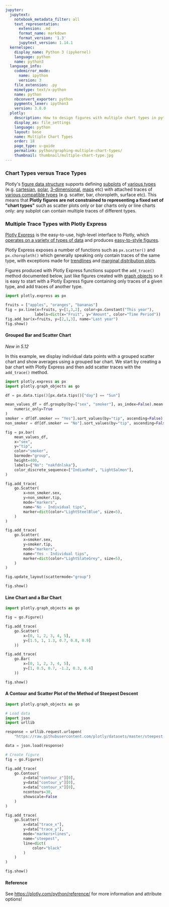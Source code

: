 ```yaml
---
jupyter:
  jupytext:
    notebook_metadata_filter: all
    text_representation:
      extension: .md
      format_name: markdown
      format_version: '1.3'
      jupytext_version: 1.14.1
  kernelspec:
    display_name: Python 3 (ipykernel)
    language: python
    name: python3
  language_info:
    codemirror_mode:
      name: ipython
      version: 3
    file_extension: .py
    mimetype: text/x-python
    name: python
    nbconvert_exporter: python
    pygments_lexer: ipython3
    version: 3.8.0
  plotly:
    description: How to design figures with multiple chart types in python.
    display_as: file_settings
    language: python
    layout: base
    name: Multiple Chart Types
    order: 18
    page_type: u-guide
    permalink: python/graphing-multiple-chart-types/
    thumbnail: thumbnail/multiple-chart-type.jpg
---
```


### Chart Types versus Trace Types

Plotly's [figure data structure](/python/figure-structure/) supports defining [subplots](/python/subplots/) of [various types](/python/mixed-subplots/) (e.g. [cartesian](/python/axes/), [polar](/python/polar-chart/), [3-dimensional](/python/3d-charts/), [maps](/python/maps/) etc) with attached traces of [various compatible types](/python/figure-structure/) (e.g. scatter, bar, choropleth, surface etc). This means that **Plotly figures are not constrained to representing a fixed set of "chart types"** such as scatter plots only or bar charts only or line charts only: any subplot can contain multiple traces of different types.


### Multiple Trace Types with Plotly Express

[Plotly Express](/python/plotly-express/) is the easy-to-use, high-level interface to Plotly, which [operates on a variety of types of data](/python/px-arguments/) and produces [easy-to-style figures](/python/styling-plotly-express/).

Plotly Express exposes a number of functions such as `px.scatter()` and `px.choropleth()` which generally speaking only contain traces of the same type, with exceptions made for [trendlines](/python/linear-fits/) and [marginal distribution plots](/python/marginal-plots/).

Figures produced with Plotly Express functions support the `add_trace()` method documented below, just like figures created with [graph objects](/python/graph-objects/) so it is easy to start with a Plotly Express figure containing only traces of a given type, and add traces of another type.

```python
import plotly.express as px

fruits = ["apples", "oranges", "bananas"]
fig = px.line(x=fruits, y=[1,3,2], color=px.Constant("This year"),
             labels=dict(x="Fruit", y="Amount", color="Time Period"))
fig.add_bar(x=fruits, y=[2,1,3], name="Last year")
fig.show()
```

#### Grouped Bar and Scatter Chart

*New in 5.12*

In this example, we display individual data points with a grouped scatter chart and show averages using a grouped bar chart. We start by creating a bar chart with Plotly Express and then add scatter traces with the `add_trace()` method. 

```python
import plotly.express as px
import plotly.graph_objects as go

df = px.data.tips()[px.data.tips()["day"] == "Sun"]

mean_values_df = df.groupby(by=["sex", "smoker"], as_index=False).mean(
    numeric_only=True
)
smoker = df[df.smoker == "Yes"].sort_values(by="tip", ascending=False)
non_smoker = df[df.smoker == "No"].sort_values(by="tip", ascending=False)

fig = px.bar(
    mean_values_df,
    x="sex",
    y="tip",
    color="smoker",
    barmode="group",
    height=400,
    labels={"No": "nakfdnlska"},
    color_discrete_sequence=["IndianRed", "LightSalmon"],
)

fig.add_trace(
    go.Scatter(
        x=non_smoker.sex,
        y=non_smoker.tip,
        mode="markers",
        name="No - Individual tips",
        marker=dict(color="LightSteelBlue", size=5),
    )
)

fig.add_trace(
    go.Scatter(
        x=smoker.sex,
        y=smoker.tip,
        mode="markers",
        name="Yes - Individual tips",
        marker=dict(color="LightSlateGrey", size=5),
    )
)

fig.update_layout(scattermode="group")

fig.show()
```

#### Line Chart and a Bar Chart

```python
import plotly.graph_objects as go

fig = go.Figure()

fig.add_trace(
    go.Scatter(
        x=[0, 1, 2, 3, 4, 5],
        y=[1.5, 1, 1.3, 0.7, 0.8, 0.9]
    ))

fig.add_trace(
    go.Bar(
        x=[0, 1, 2, 3, 4, 5],
        y=[1, 0.5, 0.7, -1.2, 0.3, 0.4]
    ))

fig.show()
```

#### A Contour and Scatter Plot of the Method of Steepest Descent

```python
import plotly.graph_objects as go

# Load data
import json
import urllib

response = urllib.request.urlopen(
    "https://raw.githubusercontent.com/plotly/datasets/master/steepest.json")

data = json.load(response)

# Create figure
fig = go.Figure()

fig.add_trace(
    go.Contour(
        z=data["contour_z"][0],
        y=data["contour_y"][0],
        x=data["contour_x"][0],
        ncontours=30,
        showscale=False
    )
)

fig.add_trace(
    go.Scatter(
        x=data["trace_x"],
        y=data["trace_y"],
        mode="markers+lines",
        name="steepest",
        line=dict(
            color="black"
        )
    )
)

fig.show()
```

#### Reference
See https://plotly.com/python/reference/ for more information and attribute options!

